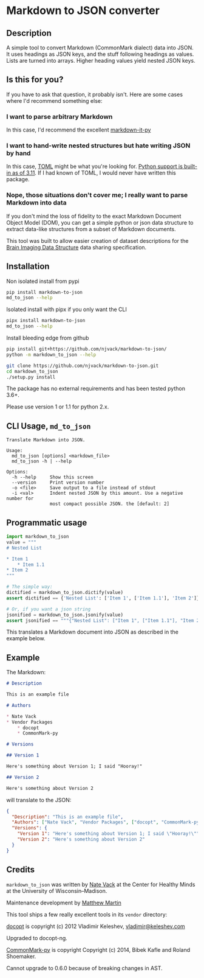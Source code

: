 # Markdown to JSON converter

## Description

A simple tool to convert Markdown (CommonMark dialect) data into JSON. It uses headings as JSON keys, and the stuff following headings as values. Lists are turned into arrays. Higher heading values yield nested JSON keys.

## Is this for you?

If you have to ask that question, it probably isn't. Here are some cases where I'd recommend something else:

### I want to parse arbitrary Markdown

In this case, I'd recommend the excellent [markdown-it-py](https://github.com/executablebooks/markdown-it-py)

### I want to hand-write nested structures but hate writing JSON by hand

In this case, [TOML](https://toml.io/en/) might be what you're looking for. [Python support is built-in as of 3.11](https://docs.python.org/3/library/tomllib.html). If I had known of TOML, I would never have written this package.

### Nope, those situations don't cover me; I really want to parse Markdown into data

If you don't mind the loss of fidelity to the exact Markdown Document Object Model (DOM), you can get a simple python or json data structure to extract data-like structures from a subset of Markdown documents.

This tool was built to allow easier creation of dataset descriptions for the [Brain Imaging Data Structure](http://bids.neuroimaging.io/) data sharing specification.

## Installation

Non isolated install from pypi
```bash
pip install markdown-to-json
md_to_json --help
```

Isolated install with pipx if you only want the CLI
```bash
pipx install markdown-to-json
md_to_json --help
```

Install bleeding edge from github
```bash
pip install git+https://github.com/njvack/markdown-to-json/
python -m markdown_to_json --help
```

```bash
git clone https://github.com/njvack/markdown-to-json.git
cd markdown_to_json
./setup.py install
```

The package has no external requirements and has been tested python 3.6+.

Please use version 1 or 1.1 for python 2.x.

## CLI Usage, `md_to_json`

```
Translate Markdown into JSON.

Usage:
  md_to_json [options] <markdown_file>
  md_to_json -h | --help

Options:
  -h --help     Show this screen
  --version     Print version number
  -o <file>     Save output to a file instead of stdout
  -i <val>      Indent nested JSON by this amount. Use a negative number for
                most compact possible JSON. the [default: 2]
```

## Programmatic usage
```python
import markdown_to_json
value = """
# Nested List

* Item 1
    * Item 1.1
* Item 2
"""

# The simple way:
dictified = markdown_to_json.dictify(value)
assert dictified == {'Nested List': ['Item 1', ['Item 1.1'], 'Item 2']}

# Or, if you want a json string
jsonified = markdown_to_json.jsonify(value)
assert jsonified == """{"Nested List": ["Item 1", ["Item 1.1"], "Item 2"]}"""
```

This translates a Markdown document into JSON as described in the example below.

## Example

The Markdown:

```markdown
# Description

This is an example file

# Authors

* Nate Vack
* Vendor Packages
    * docopt
    * CommonMark-py

# Versions

## Version 1

Here's something about Version 1; I said "Hooray!"

## Version 2

Here's something about Version 2
```

will translate to the JSON:

```json
{
  "Description": "This is an example file",
  "Authors": ["Nate Vack", "Vendor Packages", ["docopt", "CommonMark-py"]],
  "Versions": {
    "Version 1": "Here's something about Version 1; I said \"Hooray!\"",
    "Version 2": "Here's something about Version 2"
  }
}
```

## Credits

`markdown_to_json` was written by [Nate Vack](https://github.com/njvack) at the Center for Healthy Minds at the University of Wisconsin–Madison.

Maintenance development by [Matthew Martin](https://github.com/matthewdeanmartin/)

This tool ships a few really excellent tools in its `vendor` directory:

[docopt](https://github.com/docopt/docopt) is copyright (c) 2012 Vladimir Keleshev, <vladimir@keleshev.com>

Upgraded to docopt-ng.

[CommonMark-py](https://github.com/rolandshoemaker/CommonMark-py) is copyright Copyright (c) 2014, Bibek Kafle and Roland Shoemaker.

Cannot upgrade to 0.6.0 because of breaking changes in AST.
